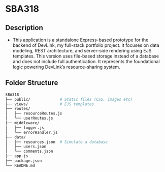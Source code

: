 # SBA318

## Description

- This application is a standalone Express-based prototype for the backend of DevLink, my full-stack portfolio project. It focuses on data modeling, REST architecture, and server-side rendering using EJS templates. This version uses file-based storage instead of a database and does not include full authentication. It represents the foundational logic powering DevLink’s resource-sharing system.

## Folder Structure

```bash
SBA318
├── public/             # Static files (CSS, images etc)
├── views/              # EJS templates
├── routes/
│   ├── resourceRoutes.js
│   └── userRoutes.js
├── middleware/
│   ├── logger.js
│   └── errorHandler.js
├── data/
│   ├── resources.json  # Simulate a database
│   ├── users.json
│   └── comments.json
├── app.js
├── package.json
└── README.md
```
